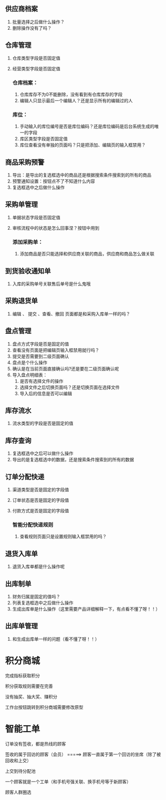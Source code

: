## 供应商档案

1. 批量选择之后做什么操作？
2. 删除操作没有了吗？

## 仓库管理

1. 仓库类型字段是否固定值

2. 经营类型字段是否固定值

    ### 仓库档案：

    1. 仓库库存不为0不能删除，没有看到有仓库库存的字段
    2. 编辑人只显示最后一个编辑人？还是显示所有的编辑过的人

    ### 库位：

    1. 手动输入的库位编号是否是库位编码？还是库位编码是后台系统生成的唯一的字段
    2. 库区类型字段是否固定值
    3. 库位查看没有单独的页面吗？只是把添加、编辑页的输入框禁用？

## 商品采购预警

1. 导出：是导出的复选框选中的商品还是根据搜索条件搜索到的所有的商品
2. 预警通知设置：按钮点不了不知道什么内容
3. 复选框选中之后做什么操作

## 采购单管理

1. 单据状态字段是否固定值

2. 审核流程中的状态是怎么回事涅？按钮中用到

    ### 添加采购单：

    1. 添加商品是否只能选择和供应商关联的商品，供应商和商品怎么做关联

## 到货验收通知单

1. 入库的采购单号关联售后单号是什么鬼哦


## 采购退货单

1. 编辑 、 提交 、查看、撤回 页面都是和采购入库单一样的吗？


## 盘点管理

1. 盘点方式字段是否是固定的值
2. 查看没有页面是把编辑页输入框禁用就行吗？
3. 提交是否需要到二级页面确认
4. 盘点是个什么操作
5. 确认是在当前页面直接确认吗?还是要在二级页面确认呢
6. 导入盘点明细表：
    1. 是否有选择文件的操作
    2. 选择文件之后切换页面吗？还是切换页面在选择文件
    3. 导入后的信息是否可以编辑

## 库存流水

1. 流水类型的字段是否是固定的值


## 库存查询

1. 复选框选中之后可以做什么操作
2. 导出的是复选框选中的数据，还是搜索条件搜索到的所有的数据

## 订单分配快递

1. 渠道类型是否是固定的字段值

2. 订单状态是否是固定的字段值

3. 付款方式是否是固定的字段值

    ### **智能分配快递规则**

    1. 查看规则页面只是设置规则输入框禁用的吗？

## 退货入库单

1. 退货入库单都是什么操作呢

## 出库制单

1. 财务归属是固定的值吗？
2. 列表复选框选中之后做什么操作
3. 生成出库单是什么操作（这里需要产品详细解释一下，有点看不懂了呀！！）

## 出库单管理

1. 和生成出库单一样的问题（看不懂了呀！！）





# 积分商城

完成指标获取积分

积分获取规则需要在完善

没有抽奖、抽大奖、赚积分

工作台按钮跳转到积分商城需要修改原型

# 智能工单

订单没有签收，都是热线的顾客

签收的属于回访的顾客（会员） =====>    顾客一直属于第一个回访的坐席（除了被回收和上交）

上交到待分配池

一个顾客就是一个工单（和手机号强关联、换手机号等于新顾客）

顾客人群圈选

















